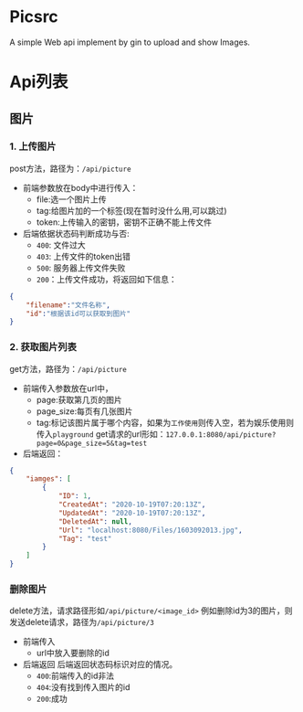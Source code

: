 # Picsrc
A simple Web api implement by gin to upload and show Images.

# Api列表
## 图片
### 1. 上传图片
post方法，路径为：`/api/picture`  
- 前端参数放在body中进行传入：
    - file:选一个图片上传
    - tag:给图片加的一个标签(现在暂时没什么用,可以跳过)
    - token:上传输入的密钥，密钥不正确不能上传文件  
- 后端依据状态码判断成功与否: 
    - `400`: 文件过大
    - `403`: 上传文件的token出错
    - `500`: 服务器上传文件失败 
    - `200`：上传文件成功，将返回如下信息：  
```json
{
    "filename":"文件名称",
    "id":"根据该id可以获取到图片"
}
```
### 2. 获取图片列表
get方法，路径为：`/api/picture`  
- 前端传入参数放在url中，  
    - page:获取第几页的图片
    - page_size:每页有几张图片
    - tag:标记该图片属于哪个内容，如果为`工作使用`则传入空，若为娱乐使用则传入`playground`
get请求的url形如：`127.0.0.1:8080/api/picture?page=0&page_size=5&tag=test`  
- 后端返回：
```json
{
    "iamges": [
        {
            "ID": 1,
            "CreatedAt": "2020-10-19T07:20:13Z",
            "UpdatedAt": "2020-10-19T07:20:13Z",
            "DeletedAt": null,
            "Url": "localhost:8080/Files/1603092013.jpg",
            "Tag": "test"
        }
    ]
}
```
### 删除图片
delete方法，请求路径形如`/api/picture/<image_id>`
例如删除id为3的图片，则发送delete请求，路径为`/api/picture/3`  
- 前端传入
    - url中放入要删除的id
- 后端返回
后端返回状态码标识对应的情况。  
    - `400`:前端传入的id非法
    - `404`:没有找到传入图片的id
    - `200`:成功
    